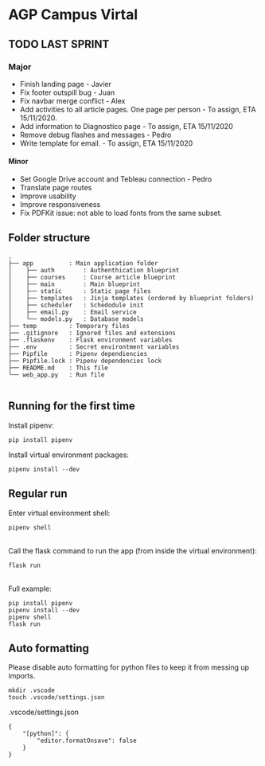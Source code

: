 # AGP Campus Virtal


## TODO LAST SPRINT
### Major
- Finish landing page - Javier
- Fix footer outspill bug - Juan
- Fix navbar merge conflict - Alex
- Add activities to all article pages. One page per person - To assign, ETA 15/11/2020.
- Add information to Diagnostico page - To assign, ETA 15/11/2020
- Remove debug flashes and messages - Pedro
- Write template for email. - To assign, ETA 15/11/2020

#### Minor
- Set Google Drive account and Tebleau connection - Pedro
- Translate page routes
- Improve usability
- Improve responsiveness
- Fix PDFKit issue: not able to load fonts from the same subset.



## Folder structure
```
.
├── app          : Main application folder
│    ├── auth        : Authenthication blueprint
│    ├── courses     : Course article blueprint
│    ├── main        : Main blueprint
│    ├── static      : Static page files
│    ├── templates   : Jinja templates (ordered by blueprint folders)
│    ├── scheduler   : Schedodule init
│    ├── email.py    : Email service
│    └── models.py   : Database models
├── temp         : Temporary files
├── .gitignore   : Ignored files and extensions
├── .flaskenv    : Flask environment variables
├── .env         : Secret environtment variables
├── Pipfile      : Pipenv dependiencies
├── Pipfile.lock : Pipenv dependencies lock
├── README.md    : This file
└── web_app.py   : Run file


```

## Running for the first time
Install pipenv:
```
pip install pipenv
```

Install virtual environment packages:
```
pipenv install --dev
```

## Regular run
Enter virtual environment shell:
```
pipenv shell
```

\
Call the flask command to run the app (from inside the virtual environment):
```
flask run
```

\
Full example:
```
pip install pipenv
pipenv install --dev
pipenv shell
flask run
```


## Auto formatting
Please disable auto formatting for python files to keep it from messing up imports.

```
mkdir .vscode
touch .vscode/settings.json
```
.vscode/settings.json
```
{
    "[python]": {
        "editor.formatOnsave": false
    }
}
```